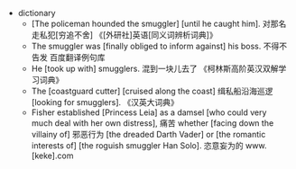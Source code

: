 - dictionary
    - [The policeman hounded the smuggler] [until he caught him]. 对那名走私犯[穷追不舍] 《[外研社]英语[同义词辨析词典]》
    - The smuggler was [finally obliged to inform against] his boss. 不得不告发 百度翻译例句库
    - He [took up with] smugglers. 混到一块儿去了 《柯林斯高阶英汉双解学习词典》
    - The [coastguard cutter] [cruised along the coast] 缉私船沿海巡逻 [looking for smugglers]. 《汉英大词典》
    - Fisher established [Princess Leia] as a damsel [who could very much deal with her own distress], 痛苦 whether [facing down the villainy of] 邪恶行为 [the dreaded Darth Vader] or [the romantic interests of] [the roguish smuggler Han Solo]. 恣意妄为的 www.[keke].com
